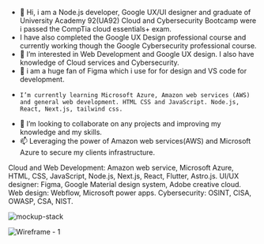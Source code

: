 - 👋 Hi, i am a Node.js developer, Google UX/UI designer and graduate of University Academy 92(UA92) Cloud and Cybersecurity Bootcamp were i passed the CompTia cloud essentials+ exam.
- I have also completed the Google UX Design professional course and currently working though the Google Cybersecurity professional course.
- 👀 I’m interested in Web Development and Google UX design. I also have knowledge of Cloud services and Cybersecurity.
- 🌱 i am a huge fan of Figma which i use for for design and VS code for development.
-     I’m currently learning Microsoft Azure, Amazon web services (AWS) and general web development. HTML CSS and JavaScript. Node.js, React, Next.js, tailwind css.
- 💞️ I’m looking to collaborate on any projects and improving my knowledge and my skills.
- 📫 Leveraging the power of Amazon web services(AWS) and Microsoft Azure to secure my clients infrastructure.

Cloud and Web Development: Amazon web service, Microsoft Azure, HTML, CSS, JavaScript, Node.js, Next.js, React, Flutter, Astro.js. 
UI/UX designer: Figma, Google Material design system, Adobe creative cloud.
Web design: Webflow, Microsoft power apps.
Cybersecurity: OSINT, CISA, OWASP, CSA, NIST.

![mockup-stack](https://github.com/tadyPi/tadyPi/assets/129111332/c2043fab-4ce5-4b9e-93c3-98646834dafc)




![Wireframe - 1](https://github.com/tadyPi/tadyPi/assets/129111332/1739b489-a353-4841-acec-264838983a65)
